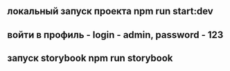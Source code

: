 ## локальный запуск проекта npm run start:dev
## войти в профиль  - login - admin, password - 123

## запуск storybook npm run storybook

